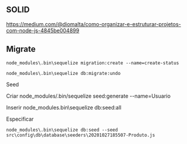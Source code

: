 

## SOLID

https://medium.com/@diomalta/como-organizar-e-estruturar-projetos-com-node-js-4845be004899

## Migrate

    node_modules\.bin\sequelize migration:create --name=create-status

    node_modules\.bin\sequelize db:migrate:undo

Seed

Criar
    node_modules/.bin/sequelize seed:generate --name=Usuario

Inserir
    node_modules\.bin\sequelize db:seed:all

Especificar

    node_modules\.bin\sequelize db:seed --seed src\config\db\database\seeders\20201027185507-Produto.js

